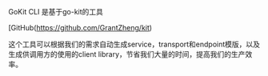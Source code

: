 GoKit CLI 是基于go-kit的工具

[GitHub(https://github.com/GrantZheng/kit)

这个工具可以根据我们的需求自动生成service，transport和endpoint模版，以及生成供调用方的使用的client library，节省我们大量的时间，提高我们的生产效率。

